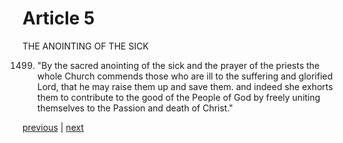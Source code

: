 # Article 5

THE ANOINTING OF THE SICK

1499. "By the sacred anointing of the sick and the prayer of the priests the whole Church commends those who are ill to the suffering and glorified Lord, that he may raise them up and save them. and indeed she exhorts them to contribute to the good of the People of God by freely uniting themselves to the Passion and death of Christ."

[previous](https://github.com/Tenari/non-fiction/blob/master/catechism/__P4I.md) | [next](https://github.com/Tenari/non-fiction/blob/master/catechism/__P4K.md)